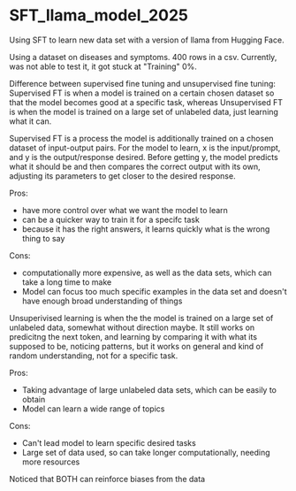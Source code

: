# SFT_llama_model_2025
Using SFT to learn new data set with a version of llama from Hugging Face.

Using a dataset on diseases and symptoms. 400 rows in a csv.
Currently, was not able to test it, it got stuck at "Training" 0%.




Difference between supervised fine tuning and unsupervised fine tuning:
Supervised FT is when a model is trained on a certain chosen dataset so that the model becomes good at a specific task, whereas Unsupervised FT is when the model is trained on a large set of unlabeled data, just learning what it can.


Supervised FT is a process the model is additionally trained on a chosen dataset of input-output pairs. For the model to learn, x is the input/prompt, and y is the output/response desired. Before getting y, the model predicts what it should be and then compares the correct output with its own, adjusting its parameters to get closer to the desired response.

Pros: 
- have more control over what we want the model to learn
- can be a quicker way to train it for a specifc task
- because it has the right answers, it learns quickly what is the wrong thing to say

Cons:
- computationally more expensive, as well as the data sets, which can take a long time to make
- Model can focus too much specific examples in the data set and doesn't have enough broad understanding of things


Unsuperivised learning is when the the model is trained on a large set of unlabeled data, somewhat without direction maybe. It still works on predicitng the next token, and learning by comparing it with what its supposed to be, noticing patterns, but it works on general and kind of random understanding, not for a specific task.

Pros:
- Taking advantage of large unlabeled data sets, which can be easily to obtain
- Model can learn a wide range of topics

Cons:
- Can't lead model to learn specific desired tasks
- Large set of data used, so can take longer computationally, needing more resources


Noticed that BOTH can reinforce biases from the data





